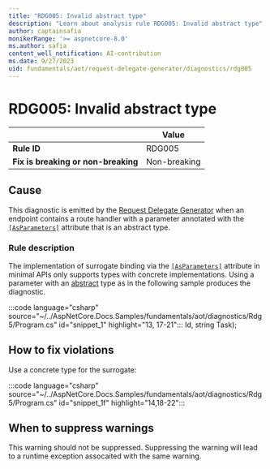 ```yaml
---
title: "RDG005: Invalid abstract type"
description: "Learn about analysis rule RDG005: Invalid abstract type"
author: captainsafia
monikerRange: '>= aspnetcore-8.0'
ms.author: safia
content_well_notification: AI-contribution
ms.date: 9/27/2023
uid: fundamentals/aot/request-delegate-generator/diagnostics/rdg005
---
```

# RDG005: Invalid abstract type

| | Value |
|-|-|
| **Rule ID** |RDG005|
| **Fix is breaking or non-breaking** |Non-breaking|

## Cause

This diagnostic is emitted by the [Request Delegate Generator](/aspnet/core/fundamentals/aot/request-delegate-generator/rdg) when an endpoint contains a route handler with a parameter annotated with the  [`[AsParameters]`](xref:Microsoft.AspNetCore.Http.AsParametersAttribute) attribute that is an abstract type.

### Rule description

The implementation of surrogate binding via the [`[AsParameters]`](xref:Microsoft.AspNetCore.Http.AsParametersAttribute) attribute in minimal APIs only supports types with concrete implementations. Using a parameter with an [abstract](/dotnet/csharp/language-reference/keywords/abstract) type as in the following sample produces the diagnostic.

:::code language="csharp" source="~/../AspNetCore.Docs.Samples/fundamentals/aot/diagnostics/Rdg5/Program.cs" id="snippet_1" highlight="13, 17-21"::: Id, string Task);

## How to fix violations

Use  a concrete type for the surrogate:

:::code language="csharp" source="~/../AspNetCore.Docs.Samples/fundamentals/aot/diagnostics/Rdg5/Program.cs" id="snippet_1f" highlight="14,18-22":::

## When to suppress warnings

This warning should not be suppressed. Suppressing the warning will lead to a runtime exception assocaited with the same warning.
